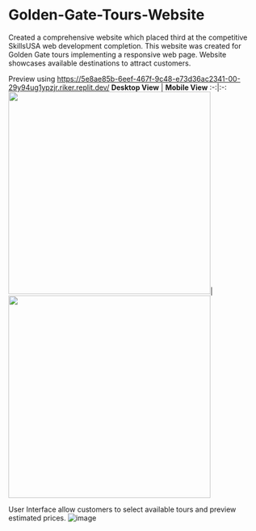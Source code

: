 # Golden-Gate-Tours-Website
Created a comprehensive website which placed third at the competitive SkillsUSA web development completion. This website was created for Golden Gate tours implementing a responsive web page. Website showcases available destinations to attract customers.

Preview using https://5e8ae85b-6eef-467f-9c48-e73d36ac2341-00-29y94ug1ypzjr.riker.replit.dev/
**Desktop View** | **Mobile View** 
:-:|:-:
<img src="https://github.com/peacehh/Golden-Gate-Tours-Website/assets/97413691/4a61b0fe-dd7f-46ea-8267-c45edd247709" width=400>|<img src="https://github.com/peacehh/Golden-Gate-Tours-Website/assets/97413691/fc9d6253-72c1-454a-ab7a-bb9162740eb0" width=400>

User Interface allow customers to select available tours and preview estimated prices.
![image](https://github.com/peacehh/Golden-Gate-Tours-Website/assets/97413691/19411c2d-0f2e-483a-abb4-e642763f6054)
